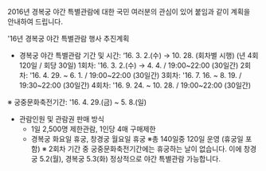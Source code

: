 2016년 경복궁 야간 특별관람에 대한 국민 여러분의 관심이 있어 붙임과 같이 계획을 안내하여 드립니다.

'16년 경복궁 야간 특별관람 행사 추진계획
- 경복궁 야간 특별관람 기간 및 시간: ‘16. 3. 2.(수) → 10. 28. (회차별 시행)
  (년 4회 120일 / 회당 30일)
  1회차: '16. 3. 2.(수) → 4. 4. / 19:00~22:00 (30일간)
  2회차: '16. 4. 29. ~ 6. 1. / 19:00~22:00 (30일간)
  3회차: '16. 7. 16. ~ 8. 19. / 19:30~22:00 (30일간)
  4회차: '16. 9. 24. ~ 10. 28. / 19:00~22:00 (30일간)

※ 궁중문화축전기간: '16. 4. 29.(금) ~ 5. 8.(일)

- 관람인원 및 관람권 판매 방식
  - 1일 2,500명 제한관람, 1인당 4매 구매제한
  - 경복궁 화요일 휴궁, 창경궁 월요일 휴궁
※총 140일중 120일 운영 (휴궁일 포함)
※ 2회차 기간 중 궁중문화축전기간에는 휴궁하는 날이 없습니다.
이에 창경궁 5.2(월), 경복궁 5.3(화) 정상적으로 야간 특별관람 가능합니다.